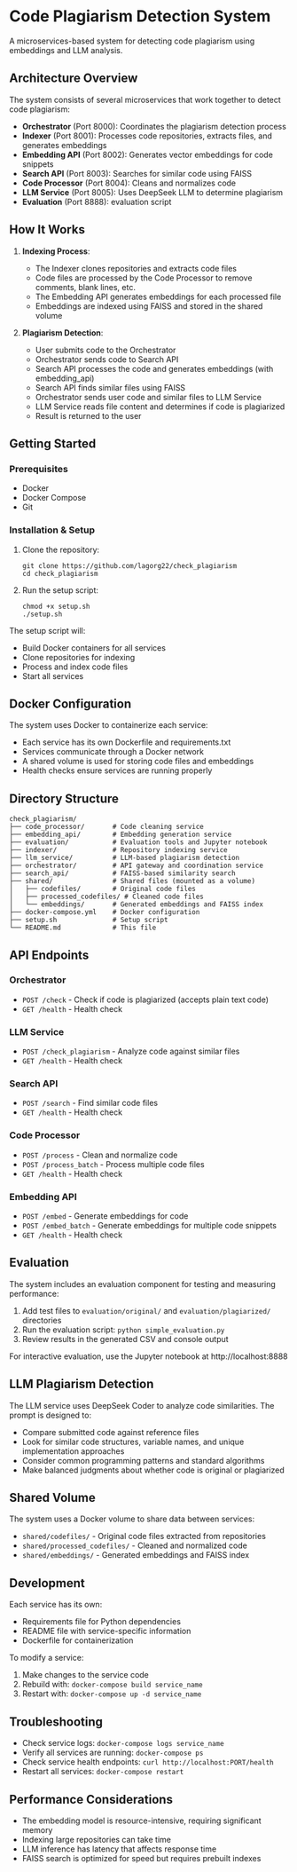 # Code Plagiarism Detection System

A microservices-based system for detecting code plagiarism using embeddings and LLM analysis.

## Architecture Overview

The system consists of several microservices that work together to detect code plagiarism:

- **Orchestrator** (Port 8000): Coordinates the plagiarism detection process
- **Indexer** (Port 8001): Processes code repositories, extracts files, and generates embeddings
- **Embedding API** (Port 8002): Generates vector embeddings for code snippets
- **Search API** (Port 8003): Searches for similar code using FAISS
- **Code Processor** (Port 8004): Cleans and normalizes code
- **LLM Service** (Port 8005): Uses DeepSeek LLM to determine plagiarism
- **Evaluation** (Port 8888): evaluation script

## How It Works

1. **Indexing Process**:
   - The Indexer clones repositories and extracts code files
   - Code files are processed by the Code Processor to remove comments, blank lines, etc.
   - The Embedding API generates embeddings for each processed file
   - Embeddings are indexed using FAISS and stored in the shared volume

2. **Plagiarism Detection**:
   - User submits code to the Orchestrator
   - Orchestrator sends code to Search API
   - Search API processes the code and generates embeddings (with embedding_api)
   - Search API finds similar files using FAISS
   - Orchestrator sends user code and similar files to LLM Service
   - LLM Service reads file content and determines if code is plagiarized
   - Result is returned to the user

## Getting Started

### Prerequisites

- Docker
- Docker Compose
- Git

### Installation & Setup

1. Clone the repository:
   ```
   git clone https://github.com/lagorg22/check_plagiarism
   cd check_plagiarism
   ```

2. Run the setup script:
   ```
   chmod +x setup.sh
   ./setup.sh
   ```

The setup script will:
- Build Docker containers for all services
- Clone repositories for indexing
- Process and index code files
- Start all services

## Docker Configuration

The system uses Docker to containerize each service:

- Each service has its own Dockerfile and requirements.txt
- Services communicate through a Docker network
- A shared volume is used for storing code files and embeddings
- Health checks ensure services are running properly

## Directory Structure

```
check_plagiarism/
├── code_processor/       # Code cleaning service
├── embedding_api/        # Embedding generation service
├── evaluation/           # Evaluation tools and Jupyter notebook
├── indexer/              # Repository indexing service
├── llm_service/          # LLM-based plagiarism detection
├── orchestrator/         # API gateway and coordination service
├── search_api/           # FAISS-based similarity search 
├── shared/               # Shared files (mounted as a volume)
│   ├── codefiles/        # Original code files
│   ├── processed_codefiles/ # Cleaned code files
│   └── embeddings/       # Generated embeddings and FAISS index
├── docker-compose.yml    # Docker configuration
├── setup.sh              # Setup script
└── README.md             # This file
```

## API Endpoints

### Orchestrator

- `POST /check` - Check if code is plagiarized (accepts plain text code)
- `GET /health` - Health check

### LLM Service

- `POST /check_plagiarism` - Analyze code against similar files
- `GET /health` - Health check

### Search API

- `POST /search` - Find similar code files
- `GET /health` - Health check

### Code Processor

- `POST /process` - Clean and normalize code
- `POST /process_batch` - Process multiple code files
- `GET /health` - Health check

### Embedding API

- `POST /embed` - Generate embeddings for code
- `POST /embed_batch` - Generate embeddings for multiple code snippets
- `GET /health` - Health check

## Evaluation

The system includes an evaluation component for testing and measuring performance:

1. Add test files to `evaluation/original/` and `evaluation/plagiarized/` directories
2. Run the evaluation script: `python simple_evaluation.py`
3. Review results in the generated CSV and console output

For interactive evaluation, use the Jupyter notebook at http://localhost:8888

## LLM Plagiarism Detection

The LLM service uses DeepSeek Coder to analyze code similarities. The prompt is designed to:
- Compare submitted code against reference files
- Look for similar code structures, variable names, and unique implementation approaches
- Consider common programming patterns and standard algorithms
- Make balanced judgments about whether code is original or plagiarized

## Shared Volume

The system uses a Docker volume to share data between services:
- `shared/codefiles/` - Original code files extracted from repositories
- `shared/processed_codefiles/` - Cleaned and normalized code
- `shared/embeddings/` - Generated embeddings and FAISS index

## Development

Each service has its own:
- Requirements file for Python dependencies
- README file with service-specific information
- Dockerfile for containerization

To modify a service:
1. Make changes to the service code
2. Rebuild with: `docker-compose build service_name`
3. Restart with: `docker-compose up -d service_name`

## Troubleshooting

- Check service logs: `docker-compose logs service_name`
- Verify all services are running: `docker-compose ps`
- Check service health endpoints: `curl http://localhost:PORT/health`
- Restart all services: `docker-compose restart`

## Performance Considerations

- The embedding model is resource-intensive, requiring significant memory
- Indexing large repositories can take time
- LLM inference has latency that affects response time
- FAISS search is optimized for speed but requires prebuilt indexes